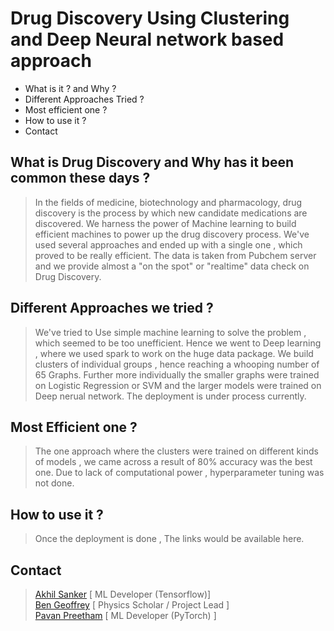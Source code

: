 #                                     Drug Discovery Using Clustering and Deep Neural network based approach

-  What is it ? and Why ?
-  Different Approaches Tried ?
-  Most efficient one ?
-  How to use it ?
-  Contact 


## What is Drug Discovery and Why has it been common these days ?
> In the fields of medicine, biotechnology and pharmacology, drug discovery is the process by which new candidate medications are discovered. We harness the power of Machine learning to build efficient machines to power up the drug discovery process. We've used several approaches and ended up with a single one , which proved to be really efficient.
> The data is taken from Pubchem server and we provide almost a "on the spot" or "realtime" data check on Drug Discovery.


## Different Approaches we tried ?
> We've tried to Use simple machine learning to solve the problem , which seemed to be too unefficient. Hence we went to Deep learning , where we used spark to work on the huge data package. We build clusters of individual groups , hence reaching a whooping number of 65 Graphs.
> Further more individually the smaller graphs were trained on Logistic Regression or SVM and the larger models were trained on Deep nerual network.
> The deployment is under process currently.

## Most Efficient one ?
> The one approach where the clusters were trained on different kinds of models , we came across a result of 80% accuracy was the best one. Due to lack of computational power , hyperparameter tuning was not done.

## How to use it ?
> Once the deployment is done , The links would be available here.

## Contact 
> [Akhil Sanker](https://www.linkedin.com/in/akhilsanker) [ ML Developer (Tensorflow)]  <br/>
> [Ben Geoffrey](https://www.linkedin.com/in/ben-geoffrey-2ab33846/) [ Physics Scholar / Project Lead ] <br/>
> [Pavan Preetham](https://www.linkedin.com/in/pavan-preetham-a1928116b/) [ ML Developer (PyTorch) ] <br/>
